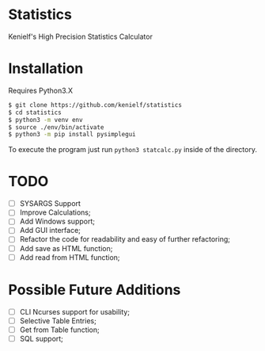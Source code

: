 # Statistics
Kenielf's High Precision Statistics Calculator

# Installation
Requires Python3.X
```bash
$ git clone https://github.com/kenielf/statistics
$ cd statistics
$ python3 -m venv env
$ source ./env/bin/activate
$ python3 -m pip install pysimplegui
```
To execute the program just run `python3 statcalc.py` inside of the directory.

# TODO
 - [ ] SYSARGS Support
 - [ ] Improve Calculations;
 - [ ] Add Windows support;
 - [ ] Add GUI interface;
 - [ ] Refactor the code for readability and easy of further refactoring;
 - [ ] Add save as HTML function;
 - [ ] Add read from HTML function;

# Possible Future Additions
 - [ ] CLI Ncurses support for usability;
 - [ ] Selective Table Entries;
 - [ ] Get from Table function;
 - [ ] SQL support;
